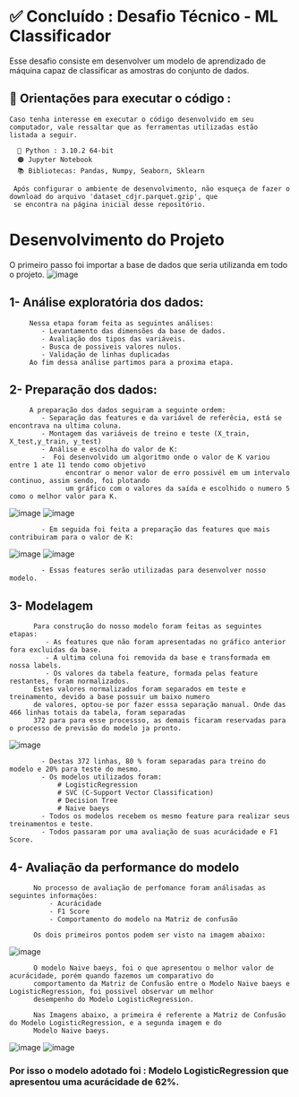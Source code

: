 # ✅ Concluído : Desafio Técnico - ML Classificador
 Esse desafio consiste em desenvolver um modelo de aprendizado de máquina capaz de classificar as amostras do conjunto de dados.
## 📌  Orientações para executar o código :
    Caso tenha interesse em executar o código desenvolvido em seu computador, vale ressaltar que as ferramentas utilizadas estão 
    listada a seguir.
    
      🐍 Python : 3.10.2 64-bit
      🟠 Jupyter Notebook
      📚 Bibliotecas: Pandas, Numpy, Seaborn, Sklearn
      
     Após configurar o ambiente de desenvolvimento, não esqueça de fazer o download do arquivo 'dataset_cdjr.parquet.gzip', que 
     se encontra na página inicial desse repositório.

# Desenvolvimento do Projeto
   O primeiro passo foi importar a base de dados que seria utilizanda em todo o projeto.
   ![image](https://user-images.githubusercontent.com/89054626/182064898-bd3c56d9-3d4a-4b12-87bd-0e2a80f3e1df.png)

  ## 1- Análise exploratória dos dados:
         Nessa etapa foram feita as seguintes análises:
            - Levantamento das dimensões da base de dados.
            - Avaliação dos tipos das variáveis.
            - Busca de possiveis valores nulos.
            - Validação de linhas duplicadas
         Ao fim dessa análise partimos para a proxima etapa.
  
  ## 2- Preparação dos dados:
         A preparação dos dados seguiram a seguinte ordem:
            - Separação das features e da variável de referêcia, está se encontrava na ultima coluna.
            - Montagem das variáveis de treino e teste (X_train, X_test,y_train, y_test)
            - Análise e escolha do valor de K: 
            -  Foi desenvolvido um algoritmo onde o valor de K variou entre 1 ate 11 tendo como objetivo
                  encontrar o menor valor de erro possivél em um intervalo continuo, assim sendo, foi plotando 
                  um gráfico com o valores da saída e escolhido o numero 5 como o melhor valor para K.
 ![image](https://user-images.githubusercontent.com/89054626/182068998-4781698e-cb95-4983-bf51-d2e9a44cff4d.png)
 ![image](https://user-images.githubusercontent.com/89054626/182068932-ef6e4f88-0bfb-4181-9fe8-e68328ed201e.png)
                  
            - Em seguida foi feita a preparação das features que mais contribuiram para o valor de K:
  ![image](https://user-images.githubusercontent.com/89054626/182068566-cbf8981d-597a-48c0-b875-268575a603d7.png)
  ![image](https://user-images.githubusercontent.com/89054626/182068811-6063f056-e6bd-4eab-8eb4-5586c67087da.png)
        
            - Essas features serão utilizadas para desenvolver nosso modelo.              
                     
 ## 3- Modelagem
          Para construção do nosso modelo foram feitas as seguintes etapas:
             - As features que não foram apresentadas no gráfico anterior fora excluidas da base.
             - A ultima coluna foi removida da base e transformada em nossa labels.
             - Os valores da tabela feature, formada pelas feature restantes, foram normalizados.
          Estes valores normalizados foram separados em teste e treinamento, devido a base possuir um baixo numero 
          de valores, optou-se por fazer esssa separação manual. Onde das 466 linhas totais da tabela, foram separadas
          372 para para esse processso, as demais ficaram reservadas para o processo de previsão do modelo ja pronto.
          
 ![image](https://user-images.githubusercontent.com/89054626/182070110-4bc7eaf7-f094-4e5b-95be-f81126a0f550.png)
           
            - Destas 372 linhas, 80 % foram separadas para treino do modelo e 20% para teste do mesmo.
            - Os modelos utilizados foram:
                # LogisticRegression
                # SVC (C-Support Vector Classification)
                # Decision Tree
                # Naive baeys
            - Todos os modelos recebem os mesmo feature para realizar seus treinamentos e teste.
            - Todos passaram por uma avaliação de suas acurácidade e F1 Score.
 
 
 
  ## 4- Avaliação da performance do modelo
  
          No processo de avaliação de perfomance foram análisadas as seguintes informações:
              - Acurácidade
              - F1 Score
              - Comportamento do modelo na Matriz de confusão
              
          Os dois primeiros pontos podem ser visto na imagem abaixo:
   ![image](https://user-images.githubusercontent.com/89054626/182071343-7aeee902-7c36-4742-80de-86fad471d6b9.png)
          
          O modelo Naive baeys, foi o que apresentou o melhor valor de acurácidade, porém quando fazemos um comparativo do
          comportamento da Matriz de Confusão entre o Modelo Naive baeys e LogisticRegression, foi possivel observar um melhor
          desempenho do Modelo LogisticRegression.
          
          Nas Imagens abaixo, a primeira é referente a Matriz de Confusão do Modelo LogisticRegression, e a segunda imagem e do 
          Modelo Naive baeys.
          
   ![image](https://user-images.githubusercontent.com/89054626/182071876-a31c3535-df36-4a2a-a172-b96effbe6e7c.png)
   ![image](https://user-images.githubusercontent.com/89054626/182071992-06132b32-f15b-4f19-882a-0ea358e3cb29.png)
       
   
  ### Por isso o modelo adotado foi : Modelo LogisticRegression que apresentou uma acurácidade de 62%. 
  
  
  
  
